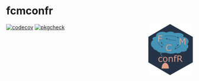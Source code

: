 
# fcmconfr

<img src="man/figures/logo.png" align="right" height="138"/>

<!-- badges: start -->
[![codecov](https://codecov.io/gh/bhroston/fcmconfr/graph/badge.svg?token=D83LF4TC8D)](https://codecov.io/gh/bhroston/fcmconfr)
[![pkgcheck](https://github.com/bhroston/fcmconfr.git/workflows/pkgcheck/badge.svg)](https://github.com/bhroston/fcmconfr.git/actions?query=workflow%3Apkgcheck)
<!-- badges: end -->
